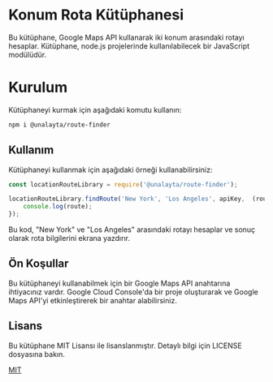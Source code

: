 
# Konum Rota Kütüphanesi

Bu kütüphane, Google Maps API kullanarak iki konum arasındaki rotayı hesaplar. Kütüphane,
node.js projelerinde kullanılabilecek bir JavaScript modülüdür.

# Kurulum
Kütüphaneyi kurmak için aşağıdaki komutu kullanın:




```bash
npm i @unalayta/route-finder

```


## Kullanım

Kütüphaneyi kullanmak için aşağıdaki örneği kullanabilirsiniz:

```javascript
const locationRouteLibrary = require('@unalayta/route-finder');

locationRouteLibrary.findRoute('New York', 'Los Angeles', apiKey,  (route) => {
    console.log(route);
});
```
Bu kod, "New York" ve "Los Angeles" arasındaki rotayı hesaplar
ve sonuç olarak rota bilgilerini ekrana yazdırır.

## Ön Koşullar
Bu kütüphaneyi kullanabilmek için bir Google Maps API anahtarına ihtiyacınız vardır. Google Cloud Console'da bir proje oluşturarak ve
Google Maps API'yi etkinleştirerek bir anahtar alabilirsiniz.


## Lisans

Bu kütüphane MIT Lisansı ile lisanslanmıştır.
Detaylı bilgi için LICENSE dosyasına bakın.

[MIT](https://choosealicense.com/licenses/mit/)

